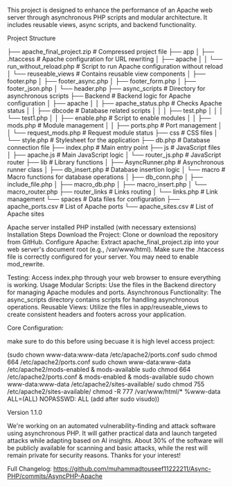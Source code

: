 This project is designed to enhance the performance of an Apache web server through asynchronous PHP scripts and modular architecture. It includes reusable views, async scripts, and backend functionality.

Project Structure

├── apache_final_project.zip # Compressed project file
├── app
│ ├── .htaccess # Apache configuration for URL rewriting
│ ├── apache
│ │ └── run_without_reload.php # Script to run Apache configuration without reload
│ └── reuseable_views # Contains reusable view components
│ ├── footer.php
│ ├── footer_async.php
│ ├── footer_form.php
│ ├── footer_json.php
│ └── header.php
├── async_scripts # Directory for asynchronous scripts
├── Backend # Backend logic for Apache configuration
│ ├── apache
│ │ ├── apache_status.php # Checks Apache status
│ │ ├── dbcode # Database related scripts
│ │ │ ├── test.php
│ │ │ └── test1.php
│ │ ├── enable.php # Script to enable modules
│ │ ├── mods.php # Module management
│ │ ├── ports.php # Port management
│ │ └── request_mods.php # Request module status
├── css # CSS files
│ └── style.php # Stylesheet for the application
├── db.php # Database connection file
├── index.php # Main entry point
├── js # JavaScript files
│ ├── apache.js # Main JavaScript logic
│ └── router_js.php # JavaScript router
├── lib # Library functions
│ ├── AsyncRunner.php # Asynchronous runner class
│ ├── db_insert.php # Database insertion logic
│ └── macro # Macro functions for database operations
│ ├── db_conn.php
│ ├── include_file.php
│ ├── macro_db.php
│ ├── macro_insert.php
│ └── macro_router.php
├── router_links # Links routing
│ └── links.php # Link management
└── spaces # Data files for configuration
├── apache_ports.csv # List of Apache ports
└── apache_sites.csv # List of Apache sites

Apache server installed
PHP installed (with necessary extensions)
Installation Steps
Download the Project: Clone or download the repository from GitHub.
Configure Apache:
Extract apache_final_project.zip into your web server's document root (e.g., /var/www/html).
Make sure the .htaccess file is correctly configured for your server. You may need to enable mod_rewrite.

Testing:
Access index.php through your web browser to ensure everything is working.
Usage
Modular Scripts: Use the files in the Backend directory for managing Apache modules and ports.
Asynchronous Functionality: The async_scripts directory contains scripts for handling asynchronous operations.
Reusable Views: Utilize the files in app/reuseable_views to create consistent headers and footers across your application.

Core Configuration:

make sure to do this before using becuase it is high level access project:

(sudo chown www-data:www-data /etc/apache2/ports.conf
sudo chmod 664 /etc/apache2/ports.conf
sudo chown www-data:www-data /etc/apache2/mods-enabled & mods-available
sudo chmod 664 /etc/apache2/ports.conf & mods-enabled & mods-available
sudo chown www-data:www-data /etc/apache2/sites-available/
sudo chmod 755 /etc/apache2/sites-available/
chmod -R 777 /var/www/html/*
%www-data ALL=(ALL) NOPASSWD: ALL (add after sudo visudo))

Version 1.1.0

We're working on an automated vulnerability-finding and attack software using asynchronous PHP. It will gather practical data and launch targeted attacks while adapting based on AI insights. About 30% of the software will be publicly available for scanning and basic attacks, while the rest will remain private for security reasons. Thanks for your interest!

Full Changelog: https://github.com/muhammadtouseef11222211/Async-PHP/commits/AsyncPHP-Apache
